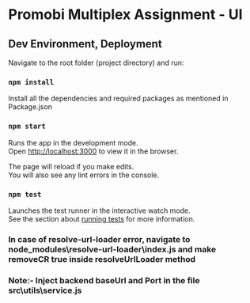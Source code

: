 # Promobi Multiplex Assignment - UI

## Dev Environment, Deployment
Navigate to the root folder (project directory) and run:

### `npm install`
Install all the dependencies and required packages as mentioned in Package.json

### `npm start`
Runs the app in the development mode.\
Open [http://localhost:3000](http://localhost:3000) to view it in the browser.

The page will reload if you make edits.\
You will also see any lint errors in the console.

### `npm test`

Launches the test runner in the interactive watch mode.\
See the section about [running tests](https://facebook.github.io/create-react-app/docs/running-tests) for more information.

### In case of resolve-url-loader error, navigate to node_modules\resolve-url-loader\index.js and make removeCR true inside resolveUrlLoader method
### Note:- Inject backend baseUrl and Port in the file src\utils\service.js 
